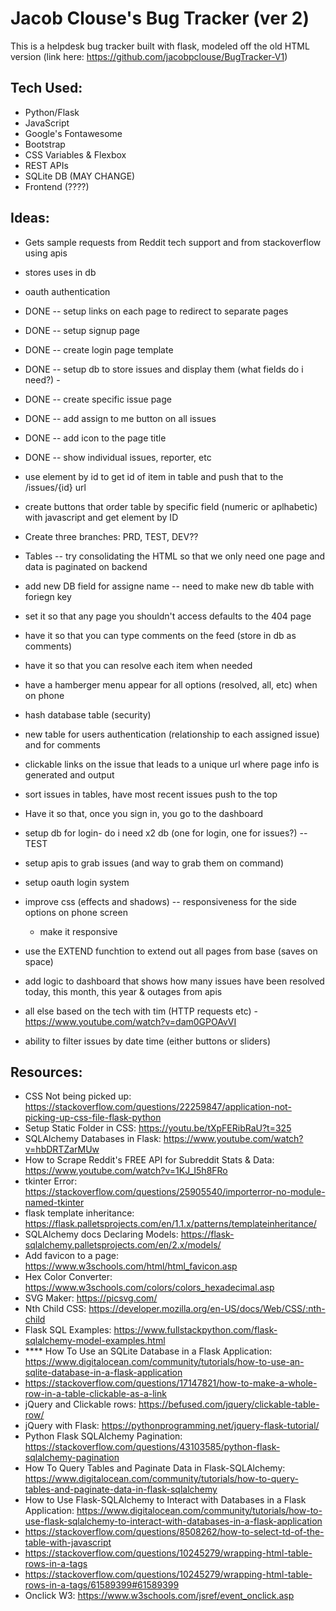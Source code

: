# Jacob Clouse's Bug Tracker (ver 2)
This is a helpdesk bug tracker built with flask, modeled off the old HTML version (link here: https://github.com/jacobpclouse/BugTracker-V1)

## Tech Used: 
- Python/Flask
- JavaScript
- Google's Fontawesome
- Bootstrap
- CSS Variables & Flexbox
- REST APIs
- SQLite DB (MAY CHANGE)
- Frontend (????)

## Ideas:
- Gets sample requests from Reddit tech support and from stackoverflow using apis
- stores uses in db
- oauth authentication

- DONE -- setup links on each page to redirect to separate pages
- DONE -- setup signup page
- DONE -- create login page template
- DONE -- setup db to store issues and display them (what fields do i need?) -
- DONE -- create specific issue page 
- DONE -- add assign to me button on all issues
- DONE -- add icon to the page title
- DONE -- show individual issues, reporter, etc

- use element by id to get id of item in table and push that to the /issues/{id} url
- create buttons that order table by specific field (numeric or aplhabetic) with javascript and get element by ID
- Create three branches: PRD, TEST, DEV??
- Tables -- try consolidating the HTML so that we only need one page and data is paginated on backend
- add new DB field for assigne name -- need to make new db table with foriegn key
- set it so that any page you shouldn't access defaults to the 404 page
- have it so that you can type comments on the feed (store in db as comments)
- have it so that you can resolve each item when needed
- have a hamberger menu appear for all options (resolved, all, etc) when on phone
- hash database table (security)
- new table for users authentication (relationship to each assigned issue) and for comments
- clickable links on the issue that leads to a unique url where page info is generated and output
- sort issues in tables, have most recent issues push to the top
- Have it so that, once you sign in, you go to the dashboard
- setup db for login- do i need x2 db (one for login, one for issues?) -- TEST
- setup apis to grab issues (and way to grab them on command)
- setup oauth login system 
- improve css (effects and shadows) -- responsiveness for the side options on phone screen
    - make it responsive

- use the EXTEND funchtion to extend out all pages from base (saves on space)
- add logic to dashboard that shows how many issues have been resolved today, this month, this year & outages from apis 
- all else based on the tech with tim (HTTP requests etc) - https://www.youtube.com/watch?v=dam0GPOAvVI
- ability to filter issues by date time (either buttons or sliders)

## Resources:
- CSS Not being picked up: https://stackoverflow.com/questions/22259847/application-not-picking-up-css-file-flask-python
- Setup Static Folder in CSS: https://youtu.be/tXpFERibRaU?t=325
- SQLAlchemy Databases in Flask: https://www.youtube.com/watch?v=hbDRTZarMUw
- How to Scrape Reddit's FREE API for Subreddit Stats & Data: https://www.youtube.com/watch?v=1KJ_I5h8FRo
- tkinter Error: https://stackoverflow.com/questions/25905540/importerror-no-module-named-tkinter
- flask template inheritance: https://flask.palletsprojects.com/en/1.1.x/patterns/templateinheritance/
- SQLAlchemy docs Declaring Models: https://flask-sqlalchemy.palletsprojects.com/en/2.x/models/
- Add favicon to a page: https://www.w3schools.com/html/html_favicon.asp
- Hex Color Converter: https://www.w3schools.com/colors/colors_hexadecimal.asp
- SVG Maker: https://picsvg.com/
- Nth Child CSS: https://developer.mozilla.org/en-US/docs/Web/CSS/:nth-child
- Flask SQL Examples: https://www.fullstackpython.com/flask-sqlalchemy-model-examples.html
- **** How To Use an SQLite Database in a Flask Application: https://www.digitalocean.com/community/tutorials/how-to-use-an-sqlite-database-in-a-flask-application
- https://stackoverflow.com/questions/17147821/how-to-make-a-whole-row-in-a-table-clickable-as-a-link
- jQuery and Clickable rows: https://befused.com/jquery/clickable-table-row/
- jQuery with Flask: https://pythonprogramming.net/jquery-flask-tutorial/
- Python Flask SQLAlchemy Pagination: https://stackoverflow.com/questions/43103585/python-flask-sqlalchemy-pagination
- How To Query Tables and Paginate Data in Flask-SQLAlchemy: https://www.digitalocean.com/community/tutorials/how-to-query-tables-and-paginate-data-in-flask-sqlalchemy
- How to Use Flask-SQLAlchemy to Interact with Databases in a Flask Application: https://www.digitalocean.com/community/tutorials/how-to-use-flask-sqlalchemy-to-interact-with-databases-in-a-flask-application
- https://stackoverflow.com/questions/8508262/how-to-select-td-of-the-table-with-javascript
- https://stackoverflow.com/questions/10245279/wrapping-html-table-rows-in-a-tags
- https://stackoverflow.com/questions/10245279/wrapping-html-table-rows-in-a-tags/61589399#61589399
- Onclick W3: https://www.w3schools.com/jsref/event_onclick.asp
